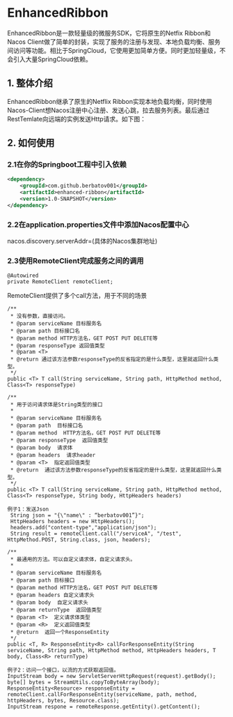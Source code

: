 # EnhancedRibbon
EnhancedRibbon是一款轻量级的微服务SDK，它将原生的Netfix Ribbon和Nacos Client做了简单的封装，实现了服务的注册与发现、本地负载均衡、服务间访问等功能。相比于SpringCloud，它使用更加简单方便。同时更加轻量级，不会引入大量SpringCloud依赖。

## 1. 整体介绍
EnhancedRibbon继承了原生的Netflix Ribbon实现本地负载均衡，同时使用Nacos-Client想Nacos注册中心注册、发送心跳，拉去服务列表。最后通过RestTemlate向远端的实例发送Http请求。如下图：

## 2. 如何使用
### 2.1在你的Springboot工程中引入依赖
```xml
<dependency>  
    <groupId>com.github.berbatov001</groupId>  
    <artifactId>enhanced-ribbon</artifactId>  
    <version>1.0-SNAPSHOT</version>  
</dependency>
```

### 2.2在application.properties文件中添加Nacos配置中心
nacos.discovery.serverAddr=(具体的Nacos集群地址)

### 2.3使用RemoteClient完成服务之间的调用
```
@Autowired  
private RemoteClient remoteClient;
```

RemoteClient提供了多个call方法，用于不同的场景
```
/**
 * 没有参数，直接访问。
 * @param serviceName 目标服务名
 * @param path 目标接口名
 * @param method HTTP方法名，GET POST PUT DELETE等
 * @param responseType 返回值类型
 * @param <T>
 * @return 通过该方法参数responseType的反省指定的是什么类型，这里就返回什么类型。
 */
public <T> T call(String serviceName, String path, HttpMethod method, Class<T> responseType) 
```
```
/**
 * 用于访问请求体是String类型的接口
 *
 * @param serviceName 目标服务名
 * @param path  目标接口名
 * @param method  HTTP方法名，GET POST PUT DELETE等
 * @param responseType  返回值类型
 * @param body  请求体
 * @param headers  请求header
 * @param <T>  指定返回值类型
 * @return  通过该方法参数responseType的反省指定的是什么类型，这里就返回什么类型。
 */
public <T> T call(String serviceName, String path, HttpMethod method, Class<T> responseType, String body, HttpHeaders headers)

例子1：发送Json
 String json = "{\"name\" : “berbatov001”}";
 HttpHeaders headers = new HttpHeaders();
 headers.add("content-type","application/json");
 String result = remoteClient.call("/serviceA", "/test", HttpMethod.POST, String.class, json, headers);
```
```
/**
 * 最通用的方法。可以自定义请求体，自定义请求头。
 *
 * @param serviceName 目标服务名
 * @param path 目标接口
 * @param method HTTP方法名，GET POST PUT DELETE等
 * @param headers 自定义请求头
 * @param body  自定义请求头
 * @param returnType  返回值类型
 * @param <T>  定义请求体类型
 * @param <R>  定义返回值类型
 * @return  返回一个ResponseEntity
 */
public <T, R> ResponseEntity<R> callForResponseEntity(String serviceName, String path, HttpMethod method, HttpHeaders headers, T body, Class<R> returnType)

例子2：访问一个接口，以流的方式获取返回值。
InputStream body = new ServletServerHttpRequest(request).getBody();
byte[] bytes = StreamUtils.copyToByteArray(body);
ResponseEntity<Resource> responseEntity = remoteClient.callForResponseEntity(serviceName, path, method, httpHeaders, bytes, Resource.class);
InputStream respone = remoteResponse.getEntity().getContent();
```


